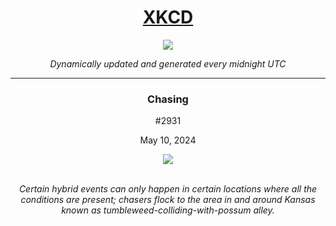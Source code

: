
<h1 align="center"><a href="https://xkcd.com">XKCD</a></h1>
<div align="center">
    <img src="https://img.shields.io/github/last-commit/ShashashankThakur/XKCD?label=last%20updated" />
</div>

<p align="center"><i>Dynamically updated and generated every midnight UTC</i></p>
<hr>
<div align="center">
    <h3><strong>Chasing</strong></h3>
    <p>#2931</p>
    <p>May 10, 2024</p>
    <img src="https://imgs.xkcd.com/comics/chasing.png">
    <br></br>
    <p><i>Certain hybrid events can only happen in certain locations where all the conditions are present; chasers flock to the area in and around Kansas known as tumbleweed-colliding-with-possum alley.</i></p>
</div>
